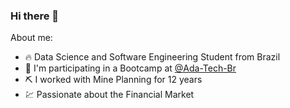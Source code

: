 ### Hi there 👋

<!--
**educarvallho/educarvallho** is a ✨ _special_ ✨ repository because its `README.md` (this file) appears on your GitHub profile.

Here are some ideas to get you started:

- 🔭 I’m currently working on ...
- 🌱 I’m currently learning ...
- 👯 I’m looking to collaborate on ...
- 🤔 I’m looking for help with ...
- 💬 Ask me about ...
- 📫 How to reach me: ...
- 😄 Pronouns: ...
- ⚡ Fun fact: ...
-->

About me:
- 🔥 Data Science and Software Engineering Student from Brazil
- 🌱 I'm participating in a Bootcamp at [@Ada-Tech-Br](https://github.com/Ada-Tech-Br)
- ⛏️ I worked with Mine Planning for 12 years
- 💹 Passionate about the Financial Market
